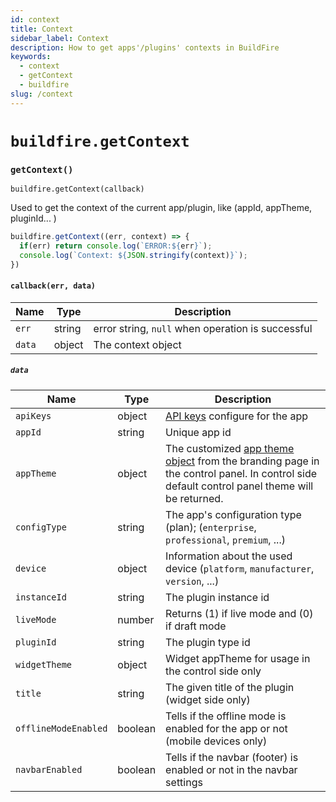 ```yaml
---
id: context
title: Context
sidebar_label: Context
description: How to get apps'/plugins' contexts in BuildFire
keywords:
  - context
  - getContext
  - buildfire
slug: /context
---
```


# `buildfire.getContext`


### `getContext()` <div class="label control"></div><div class="label widget"></div>

`buildfire.getContext(callback)`

Used to get the context of the current app/plugin, like (appId, appTheme, pluginId... )

```javascript
buildfire.getContext((err, context) => {
  if(err) return console.log(`ERROR:${err}`);
  console.log(`Context: ${JSON.stringify(context)}`);
})
```

#### `callback(err, data)`

| Name   | Type   | Description                                       |
| ------ | ------ | ------------------------------------------------- |
| `err`  | string | error string, `null` when operation is successful |
| `data` | object | The context object                                |

##### `data`

| Name                 | Type    | Description                                                                                                                                                                 |
| -------------------- | ------- | --------------------------------------------------------------------------------------------------------------------------------------------------------------------------- |
| `apiKeys`            | object  | [API keys](/docs/api-keys/#api-keys) configure for the app                                                                                                                  |
| `appId`              | string  | Unique app id                                                                                                                                                               |
| `appTheme`           | object  | The customized [app theme object](/docs/appearance/#getapptheme) from the branding page in the control panel. In control side default control panel theme will be returned. |
| `configType`         | string  | The app's configuration type (plan); (`enterprise`, `professional`, `premium`, ...)                                                                                         |
| `device`             | object  | Information about the used device (`platform`, `manufacturer`, `version`, ...)                                                                                              |
| `instanceId`         | string  | The plugin instance id                                                                                                                                                      |
| `liveMode`           | number  | Returns (1) if live mode and (0) if draft mode                                                                                                                              |
| `pluginId`           | string  | The plugin type id                                                                                                                                                          |
| `widgetTheme`        | object  | Widget appTheme for usage in the control side only                                                                                                                          |
| `title`              | string  | The given title of the plugin (widget side only)                                                                                                                            |
| `offlineModeEnabled` | boolean | Tells if the offline mode is enabled for the app or not (mobile devices only)                                                                                               |
| `navbarEnabled`      | boolean | Tells if the navbar (footer) is enabled or not in the navbar settings                                                                                                       |



